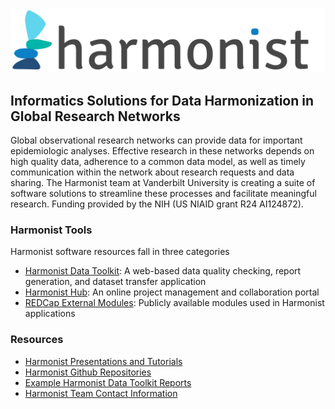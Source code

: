 ![](logo.png)

## Informatics Solutions for Data Harmonization in Global Research Networks

Global observational research networks can provide data for important epidemiologic analyses. Effective research in these networks depends on high quality data, adherence to a common data model, as well as timely communication within the network about research requests and data sharing. The Harmonist team at Vanderbilt University is creating a suite of software solutions to streamline these processes and facilitate meaningful research. Funding provided by the NIH (US NIAID grant R24 AI124872).

### Harmonist Tools

Harmonist software resources fall in three categories

- [Harmonist Data Toolkit](pages/toolkit.md): A web-based data quality checking, report generation, and dataset transfer application
- [Harmonist Hub](pages/hub.md): An online project management and collaboration portal
- [REDCap External Modules](pages/externalmodules.md): Publicly available modules used in Harmonist applications

### Resources
- [Harmonist Presentations and Tutorials](presentations/overview.md)
- [Harmonist Github Repositories](code.md)
- [Example Harmonist Data Toolkit Reports](reports/overview.md)
- [Harmonist Team Contact Information](pages/team.md)




